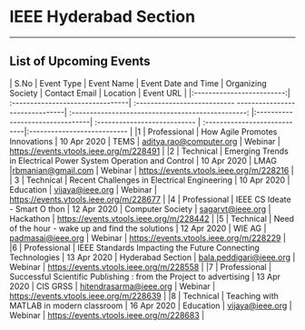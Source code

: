 # IEEE Hyderabad Section
---

## List of Upcoming Events
| S.No                     | Event Type                     |               Event Name                        |      Event Date and Time    | Organizing Society         | Contact Email               | Location                   | Event URL       |
|:-------------------------:| :--------------------------------| :--------------------------- -------------------------------| :------------------------------------------------:              |:--------------------------------| :--------------------------- | :----------------------------|:--------------------------- |
|1	| Professional |	How Agile Promotes Innovations |	10 Apr 2020 |	TEMS	| <aditya.rao@computer.org> |	Webinar |	<https://events.vtools.ieee.org/m/228491> |
|2 |	Technical |	Emerging Trends in Electrical Power System Operation and Control |	10 Apr 2020	 | LMAG	|<rbmanian@gmail.com>	| Webinar |	<https://events.vtools.ieee.org/m/228216> |
| 3 | Technical	| Recent Challenges in Electrical Engineering	| 10 Apr 2020 |	Education 	| <vijaya@ieee.org> |	Webinar | <https://events.vtools.ieee.org/m/228677> |
|4 | Professional | IEEE CS Ideate - Smart O thon	| 12 Apr 2020 | Computer Society |	<sagarvt@ieee.org>	 | Hackathon | <https://events.vtools.ieee.org/m/228442> |
|5 |	Technical |	Need of the hour - wake up and find the solutions |	12 Apr 2020 |	WIE AG |	<padmasai@ieee.org>	| Webinar |	<https://events.vtools.ieee.org/m/228229> |
|6 |	Professional | IEEE Standards Impacting the Future Connecting Technologies	| 13 Apr 2020	| Hyderabad Section |	<bala.peddigari@ieee.org>	 | Webinar |	<https://events.vtools.ieee.org/m/228558> |
|7 |	Professional |	Successful Scientific Publishing : from the Project to advertising |	13 Apr 2020 |	CIS GRSS |	<hitendrasarma@ieee.org> |	Webinar |	<https://events.vtools.ieee.org/m/228639> |
|8 | Technical	| Teaching with MATLAB in modern classroom |	16 Apr 2020 |	Education |	<vijaya@ieee.org> |	Webinar |	<https://events.vtools.ieee.org/m/228683> |




